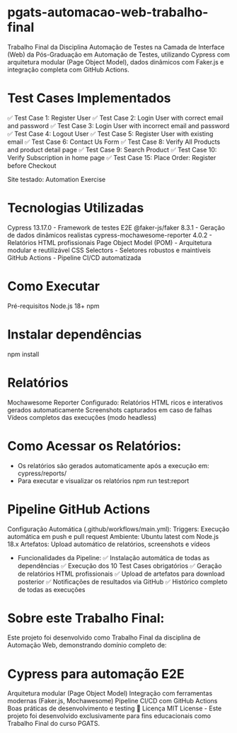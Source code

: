 # pgats-automacao-web-trabalho-final

Trabalho Final da Disciplina Automação de Testes na Camada de Interface (Web) da Pós-Graduação em Automação de Testes, utilizando Cypress com arquitetura modular (Page Object Model), dados dinâmicos com Faker.js e integração completa com GitHub Actions.

# Test Cases Implementados
✅ Test Case 1: Register User
✅ Test Case 2: Login User with correct email and password
✅ Test Case 3: Login User with incorrect email and password
✅ Test Case 4: Logout User
✅ Test Case 5: Register User with existing email
✅ Test Case 6: Contact Us Form
✅ Test Case 8: Verify All Products and product detail page
✅ Test Case 9: Search Product
✅ Test Case 10: Verify Subscription in home page
✅ Test Case 15: Place Order: Register before Checkout

Site testado: Automation Exercise

# Tecnologias Utilizadas
Cypress 13.17.0 - Framework de testes E2E
@faker-js/faker 8.3.1 - Geração de dados dinâmicos realistas
cypress-mochawesome-reporter 4.0.2 - Relatórios HTML profissionais
Page Object Model (POM) - Arquitetura modular e reutilizável
CSS Selectors - Seletores robustos e maintíveis
GitHub Actions - Pipeline CI/CD automatizada

# Como Executar
Pré-requisitos
Node.js 18+
npm

# Instalar dependências
npm install

# Relatórios
Mochawesome Reporter Configurado:
Relatórios HTML ricos e interativos gerados automaticamente
Screenshots capturados em caso de falhas
Vídeos completos das execuções (modo headless)

# Como Acessar os Relatórios:
- Os relatórios são gerados automaticamente após a execução em:
cypress/reports/
- Para executar e visualizar os relatórios
npm run test:report

# Pipeline GitHub Actions
Configuração Automática (.github/workflows/main.yml):
Triggers: Execução automática em push e pull request
Ambiente: Ubuntu latest com Node.js 18.x
Artefatos: Upload automático de relatórios, screenshots e vídeos
- Funcionalidades da Pipeline:
✅ Instalação automática de todas as dependências
✅ Execução dos 10 Test Cases obrigatórios
✅ Geração de relatórios HTML profissionais
✅ Upload de artefatos para download posterior
✅ Notificações de resultados via GitHub
✅ Histórico completo de todas as execuções

# Sobre este Trabalho Final:
Este projeto foi desenvolvido como Trabalho Final da disciplina de Automação Web, demonstrando domínio completo de:

# Cypress para automação E2E
Arquitetura modular (Page Object Model)
Integração com ferramentas modernas (Faker.js, Mochawesome)
Pipeline CI/CD com GitHub Actions
Boas práticas de desenvolvimento e testing
📄 Licença
MIT License - Este projeto foi desenvolvido exclusivamente para fins educacionais como Trabalho Final do curso PGATS.


